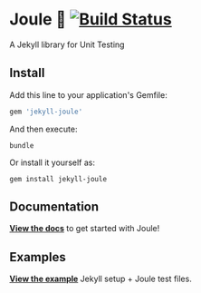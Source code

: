 # Joule 🔸 [![Build Status](https://travis-ci.org/helpscout/jekyll-joule.svg?branch=master)](https://travis-ci.org/helpscout/jekyll-joule)

A Jekyll library for Unit Testing


## Install

Add this line to your application's Gemfile:

```ruby
gem 'jekyll-joule'
```

And then execute:
```
bundle
```

Or install it yourself as:
```
gem install jekyll-joule
```


## Documentation

**[View the docs](https://github.com/helpscout/jekyll-joule/blob/master/docs/introduction.md)** to get started with Joule!


## Examples

**[View the example](https://github.com/helpscout/jekyll-joule/tree/master/examples)** Jekyll setup + Joule test files.
